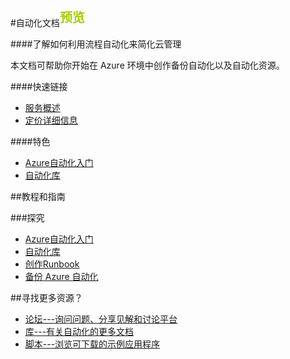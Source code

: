 
#自动化文档<sup style="color: #a5ce00; font-weight: bold; text-transform: uppercase; font-family: '微软雅黑'; font-size: 20px;" class="wa-previewTag">预览</sup>

####了解如何利用流程自动化来简化云管理

本文档可帮助你开始在 Azure 环境中创作备份自动化以及自动化资源。

####快速链接

* [服务概述](/home/features/automation/)
* [定价详细信息](/pricing/details/automation/)
  
####特色

* [Azure自动化入门](/documentation/articles/automation-create-runbook-from-samples/)
* [自动化库](https://msdn.microsoft.com/zh-cn/library/azure/dn643629.aspx)
    
##教程和指南

###探究

* [Azure自动化入门](/documentation/articles/automation-create-runbook-from-samples/)
* [自动化库](https://msdn.microsoft.com/zh-cn/library/azure/dn643629.aspx)
* [创作Runbook](https://technet.microsoft.com/zh-cn/library/dn469262.aspx)
* [备份 Azure 自动化](https://msdn.microsoft.com/zh-cn/library/azure/dn643635.aspx)

##寻找更多资源？

* [论坛---询问问题、分享见解和讨论平台](https://social.msdn.microsoft.com/Forums/zh-cn/home?forum=windowsazurezhchs)
* [库---有关自动化的更多文档](https://msdn.microsoft.com/zh-cn/library/azure/dn643629.aspx)
* [脚本---浏览可下载的示例应用程序](https://gallery.technet.microsoft.com/scriptcenter)

